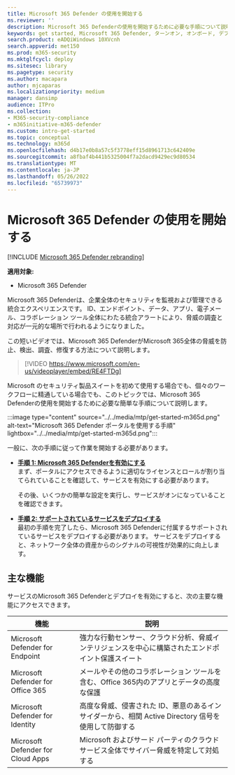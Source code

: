 ```yaml
---
title: Microsoft 365 Defender の使用を開始する
ms.reviewer: ''
description: Microsoft 365 Defenderの使用を開始するために必要な手順について説明します
keywords: get started, Microsoft 365 Defender, ターンオン, オンボード, デプロイ
search.product: eADQiWindows 10XVcnh
search.appverid: met150
ms.prod: m365-security
ms.mktglfcycl: deploy
ms.sitesec: library
ms.pagetype: security
ms.author: macapara
author: mjcaparas
ms.localizationpriority: medium
manager: dansimp
audience: ITPro
ms.collection:
- M365-security-compliance
- m365initiative-m365-defender
ms.custom: intro-get-started
ms.topic: conceptual
ms.technology: m365d
ms.openlocfilehash: d4b17e0b8a57c5f3778eff15d8961713c642409e
ms.sourcegitcommit: a8fbaf4b441b5325004f7a2dacd9429ec9d80534
ms.translationtype: MT
ms.contentlocale: ja-JP
ms.lasthandoff: 05/26/2022
ms.locfileid: "65739973"
---
```

# <a name="get-started-with-microsoft-365-defender"></a>Microsoft 365 Defender の使用を開始する

[!INCLUDE [Microsoft 365 Defender rebranding](../includes/microsoft-defender.md)]

**適用対象:**
- Microsoft 365 Defender

Microsoft 365 Defenderは、企業全体のセキュリティを監視および管理できる統合エクスペリエンスです。 ID、エンドポイント、データ、アプリ、電子メール、コラボレーション ツール全体にわたる統合アラートにより、脅威の調査と対応が一元的な場所で行われるようになりました。 

この短いビデオでは、Microsoft 365 DefenderがMicrosoft 365全体の脅威を防止、検出、調査、修復する方法について説明します。  
> [!VIDEO https://www.microsoft.com/en-us/videoplayer/embed/RE4FTDg]

Microsoft のセキュリティ製品スイートを初めて使用する場合でも、個々のワークフローに精通している場合でも、このトピックでは、Microsoft 365 Defenderの使用を開始するために必要な簡単な手順について説明します。

:::image type="content" source="../../media/mtp/get-started-m365d.png" alt-text="Microsoft 365 Defender ポータルを使用する手順" lightbox="../../media/mtp/get-started-m365d.png":::

一般に、次の手順に従って作業を開始する必要があります。

- **[手順 1: Microsoft 365 Defenderを有効にする](m365d-enable.md)** <br>
    まず、ポータルにアクセスできるように適切なライセンスとロールが割り当てられていることを確認して、サービスを有効にする必要があります。 

    その後、いくつかの簡単な設定を実行し、サービスがオンになっていることを確認できます。

- **[手順 2: サポートされているサービスをデプロイする](deploy-supported-services.md)** <br>
    最初の手順を完了したら、Microsoft 365 Defenderに付属するサポートされているサービスをデプロイする必要があります。 サービスをデプロイすると、ネットワーク全体の資産からのシグナルの可視性が効果的に向上します。


## <a name="key-capabilities"></a>主な機能

サービスのMicrosoft 365 Defenderとデプロイを有効にすると、次の主要な機能にアクセスできます。


| 機能 | 説明 |
| ------ | ------ |
| Microsoft Defender for Endpoint | 強力な行動センサー、クラウド分析、脅威インテリジェンスを中心に構築されたエンドポイント保護スイート |
|Microsoft Defender for Office 365 | メールやその他のコラボレーション ツールを含む、Office 365内のアプリとデータの高度な保護 |
| Microsoft Defender for Identity | 高度な脅威、侵害された ID、悪意のあるインサイダーから、相関 Active Directory 信号を使用して防御する |
| Microsoft Defender for Cloud Apps | Microsoft およびサード パーティのクラウド サービス全体でサイバー脅威を特定して対処する |
